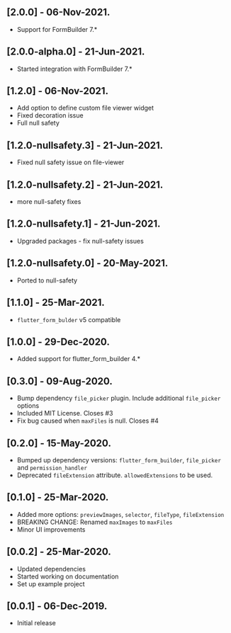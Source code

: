 ## [2.0.0] - 06-Nov-2021.
* Support for FormBuilder 7.*

## [2.0.0-alpha.0] - 21-Jun-2021.
* Started integration with FormBuilder 7.*

## [1.2.0] - 06-Nov-2021.
* Add option to define custom file viewer widget
* Fixed decoration issue
* Full null safety

## [1.2.0-nullsafety.3] - 21-Jun-2021.
* Fixed null safety issue on file-viewer

## [1.2.0-nullsafety.2] - 21-Jun-2021.
* more null-safety fixes

## [1.2.0-nullsafety.1] - 21-Jun-2021.
* Upgraded packages - fix null-safety issues

## [1.2.0-nullsafety.0] - 20-May-2021.
* Ported to null-safety

## [1.1.0] - 25-Mar-2021.
* `flutter_form_bulder` v5 compatible

## [1.0.0] - 29-Dec-2020.
*  Added support for flutter_form_builder 4.*

## [0.3.0] - 09-Aug-2020.
* Bump dependency `file_picker` plugin. Include additional `file_picker` options
* Included MIT License. Closes #3
* Fix bug caused when `maxFiles` is null. Closes #4

## [0.2.0] - 15-May-2020.
* Bumped up dependency versions: `flutter_form_builder`, `file_picker` and `permission_handler`
* Deprecated `fileExtension` attribute. `allowedExtensions` to be used.

## [0.1.0] - 25-Mar-2020.
* Added more options: `previewImages`, `selector`, `fileType`, `fileExtension`
* BREAKING CHANGE: Renamed `maxImages` to `maxFiles`
* Minor UI improvements

## [0.0.2] - 25-Mar-2020.
* Updated dependencies
* Started working on documentation
* Set up example project

## [0.0.1] - 06-Dec-2019.
* Initial release
